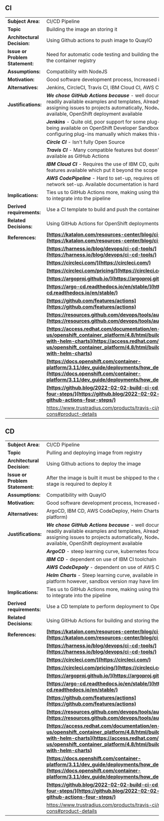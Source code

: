## CI
|  |  |
|--|--|
| **Subject Area:** | CI/CD Pipeline|
| **Topic** | Building the image an storing it|
| **Architectural Decision:** | Using Github actions to push image to QuayIO |
| **Issue or Problem Statement:** | Need for automatic code testing and building the image to then be stored in the container registry |
| **Assumptions:** | Compatibility with NodeJS |
| **Motivation:** | Good software development process, Increased integration speed |
| **Alternatives:** | Jenkins, CircleCI, Travis CI, IBM Cloud CI, AWS CodePipeline |
| **Justifications:** | ***We chose GitHub Actions because*** - well documented, easy-of-use, readily available examples and templates, Already using GitHub Actions for assigning issues to projects automatically, NodeJS build and test workflow available, OpenShift deployment available 
| |***Jenkins*** - Quite old, poor support for some plug-ins, extra set-up, despite being available on OpenShift Developer Sandbox there is no possibility for configuring plug-ins manually which makes this entirely not feasible |
||***Circle CI*** - Isn't fully Open Source |
||***Travis CI*** - Many compatible features but doesn't have as many templates available as GitHub Actions |
||***IBM Cloud CI*** - Requires the use of IBM CD, quite advanced set-up and features available which put it beyond the scope of our project |
|| ***AWS CodePipeline*** - Hard to set-up, requires other AWS products, e.g., network set-up. Available documentation is hard to navigate |
| **Implications:** | Ties us to GitHub Actions more, making using third-party tools more difficult to integrate into the pipeline |
| **Derived requirements:** | Use a CI template to build and push the container registry |
| **Related Decisions:** | Using GitHub Actions for OpenShift deployments (template available) |
| **References:** | **[https://katalon.com/resources-center/blog/ci-cd-tools](https://katalon.com/resources-center/blog/ci-cd-tools)** |
||**[https://harness.io/blog/devops/ci-cd-tools/](https://harness.io/blog/devops/ci-cd-tools/)**|
||**[https://circleci.com/](https://circleci.com/)**|
||**[https://circleci.com/pricing/](https://circleci.com/pricing/)**|
||**[https://argoproj.github.io/](https://argoproj.github.io/)**|
||**[https://argo-cd.readthedocs.io/en/stable/](https://argo-cd.readthedocs.io/en/stable/)**|
||**[https://github.com/features/actions](https://github.com/features/actions)**|
||**[https://resources.github.com/devops/tools/automation/actions](https://resources.github.com/devops/tools/automation/actions)**|
||**[https://access.redhat.com/documentation/en-us/openshift_container_platform/4.8/html/building_applications/working-with-helm-charts](https://access.redhat.com/documentation/en-us/openshift_container_platform/4.8/html/building_applications/working-with-helm-charts)**|
||**[https://docs.openshift.com/container-platform/3.11/dev_guide/deployments/how_deployments_work.html](https://docs.openshift.com/container-platform/3.11/dev_guide/deployments/how_deployments_work.html)**|
||**[https://github.blog/2022-02-02-build-ci-cd-pipeline-github-actions-four-steps/](https://github.blog/2022-02-02-build-ci-cd-pipeline-github-actions-four-steps/)**|
||https://www.trustradius.com/products/travis-ci/reviews?qs=pros-and-cons#product-details|

## CD

|  |  |
|--|--|
| **Subject Area:** | CI/CD Pipeline |
| **Topic** | Pulling and deploying image from registry |
| **Architectural Decision:** | Using Github actions to deploy the image |
| **Issue or Problem Statement:** | After the image is built it must be shipped to the customers, and so another stage is required to deploy it |
| **Assumptions:** | Compatibility with QuayIO |
| **Motivation:** | Good software development process, Increased delivery speed |
| **Alternatives:** | ArgoCD, IBM CD, AWS CodeDeploy, Helm Charts (Openshift container platform) |
| **Justifications:** | ***We chose GitHub Actions because*** - well documented, easy-of-use, readily available examples and templates, Already using GitHub Actions for assigning issues to projects automatically, NodeJS build and test workflow available, OpenShift deployment available 
| |***ArgoCD*** - steep learning curve, kubernetes focused, difficult set-up |
||***IBM CD*** - dependent on use of IBM CI toolchain |
|| ***AWS CodeDepoly*** - dependent on use of AWS CodePipeline |
||***Helm Charts*** - Steep learning curve, available in the OpenShift Container platform however, sandbox version may have limitations, kubernetes focused |
| **Implications:** | Ties us to GitHub Actions more, making using third-party tools more difficult to integrate into the pipeline |
| **Derived requirements:** | Use a CD template to perform  deployment to OpenShift |
| **Related Decisions:** | Using GitHub Actions for building and storing the image |
| **References:** | **[https://katalon.com/resources-center/blog/ci-cd-tools](https://katalon.com/resources-center/blog/ci-cd-tools)** |
||**[https://harness.io/blog/devops/ci-cd-tools/](https://harness.io/blog/devops/ci-cd-tools/)**|
||**[https://circleci.com/](https://circleci.com/)**|
||**[https://circleci.com/pricing/](https://circleci.com/pricing/)**|
||**[https://argoproj.github.io/](https://argoproj.github.io/)**|
||**[https://argo-cd.readthedocs.io/en/stable/](https://argo-cd.readthedocs.io/en/stable/)**|
||**[https://github.com/features/actions](https://github.com/features/actions)**|
||**[https://resources.github.com/devops/tools/automation/actions](https://resources.github.com/devops/tools/automation/actions)**|
||**[https://access.redhat.com/documentation/en-us/openshift_container_platform/4.8/html/building_applications/working-with-helm-charts](https://access.redhat.com/documentation/en-us/openshift_container_platform/4.8/html/building_applications/working-with-helm-charts)**|
||**[https://docs.openshift.com/container-platform/3.11/dev_guide/deployments/how_deployments_work.html](https://docs.openshift.com/container-platform/3.11/dev_guide/deployments/how_deployments_work.html)**|
||**[https://github.blog/2022-02-02-build-ci-cd-pipeline-github-actions-four-steps/](https://github.blog/2022-02-02-build-ci-cd-pipeline-github-actions-four-steps/)**|
||https://www.trustradius.com/products/travis-ci/reviews?qs=pros-and-cons#product-details|
